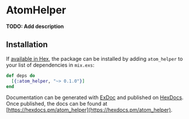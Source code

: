 # AtomHelper

**TODO: Add description**

## Installation

If [available in Hex](https://hex.pm/docs/publish), the package can be installed
by adding `atom_helper` to your list of dependencies in `mix.exs`:

```elixir
def deps do
  [{:atom_helper, "~> 0.1.0"}]
end
```

Documentation can be generated with [ExDoc](https://github.com/elixir-lang/ex_doc)
and published on [HexDocs](https://hexdocs.pm). Once published, the docs can
be found at [https://hexdocs.pm/atom_helper](https://hexdocs.pm/atom_helper).

